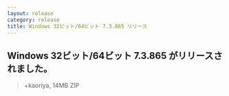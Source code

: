 ```yaml
---
layout: release
category: release
title: Windows 32ビット/64ビット 7.3.865 リリース
---
```

## Windows 32ビット/64ビット 7.3.865 がリリースされました。

> +kaoriya, 14MB ZIP
